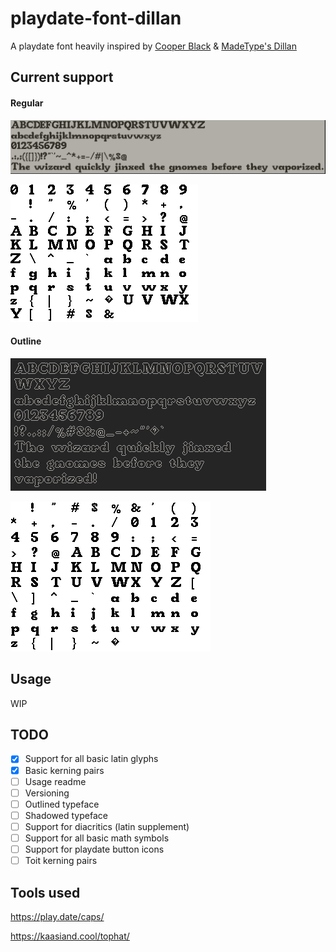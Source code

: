 # playdate-font-dillan
A playdate font heavily inspired by [Cooper Black](https://en.wikipedia.org/wiki/Cooper_Black) & [MadeType's Dillan](https://www.behance.net/gallery/85895281/MADE-Dillan-Font)

## Current support 

#### Regular
![Font-preview](/dillan-preview.png)

![Font-sample](/Dillan-table-30-22.png)

#### Outline
![Font-preview](/dillan-outline-preview.png)

![Font-sample](/Dillan-outline-table-32-24.png)

## Usage
WIP

## TODO
- [x] Support for all basic latin glyphs
- [x] Basic kerning pairs
- [ ] Usage readme
- [ ] Versioning
- [ ] Outlined typeface
- [ ] Shadowed typeface
- [ ] Support for diacritics (latin supplement)
- [ ] Support for all basic math symbols
- [ ] Support for playdate button icons
- [ ] Toit kerning pairs

## Tools used

https://play.date/caps/

https://kaasiand.cool/tophat/

